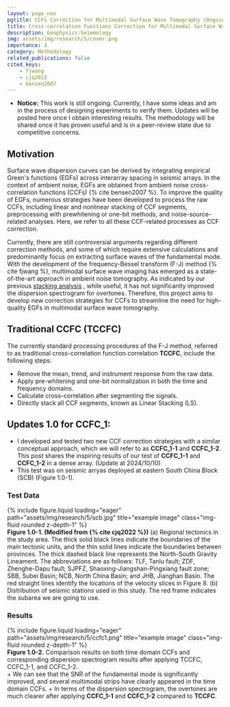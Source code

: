 ```yaml
---
layout: page_nav
pgtitle: CCFs Correction for Multimodal Surface Wave Tomography (Ongoing)
title: Cross-correlation Functions Correction for Multimodal Surface Wave Tomography (Ongoing)
description: Geophysics:Seiemology
img: assets/img/research/5/cover.png
importance: 3
category: Methodology
related_publications: false
cited_keys:
    - fjwang
    - cjq2022
    - bensen2007
---
```

+ <strong>Notice:</strong> This work is still ongoing. Currently, I have some ideas and am in the process of designing experiments to verify them. Updates will be posted here once I obtain interesting results. The methodology will be shared once it has proven useful and is in a peer-review state due to competitive concerns. 

## Motivation

Surface wave dispersion curves can be derived by integrating empirical Green's functions (EGFs) across interarray spacing in seismic arrays. In the context of ambient noise, EGFs are obtained from ambient noise cross-correlation functions (CCFs) {% cite bensen2007 %}. To improve the quality of EGFs, numerous strategies have been developed to process the raw CCFs, including linear and nonlinear stacking of CCF segments, preprocessing with prewhitening or one-bit methods, and noise-source-related analyses. Here, we refer to all these CCF-related processes as CCF correction. 

Currently, there are still controversial arguments regarding different correction methods, and some of which require extensive calculations and predominantly focus on extracting surface waves of the fundamental mode. With the development of the frequency-Bessel transform (F-J) method {% cite fjwang %}, multimodal surface wave imaging has emerged as a state-of-the-art approach in ambient noise tomography. As indicated by our previous <a href="{{ site.baseurl }}/projects/1-1_meth_nonlinear-stacking/" target="_blank" rel="noopener noreferrer">stacking analysis</a> , while useful, it has not significantly improved the dispersion spectrogram for overtones. Therefore, this project aims to develop new correction strategies for CCFs to streamline the need for high-quality EGFs in multimodal surface wave tomography.

## Traditional CCFC (TCCFC)
The currently standard processing procedures of the F-J method, referred to as traditional cross-correlation function correlation <strong>TCCFC</strong>, include the following steps:
+ Remove the mean, trend, and instrument response from the raw data.
+ Apply pre-whitening and one-bit normalization in both the time and frequency domains.
+ Calculate cross-correlation after segmenting the signals.
+ Directly stack all CCF segments, known as Linear Stacking (LS).

## Updates 1.0 for CCFC_1: 
+ I developed and tested two new CCF correction strategies with a similar conceptual approach, which we will refer to as <strong>CCFC_1-1</strong> and <strong>CCFC_1-2</strong>. This post shares the inspiring results of our test of <strong>CCFC_1-1</strong> and <strong>CCFC_1-2</strong> in a dense array. (Update at 2024/10/10)
+ This test was on seismic arryas deployed at eastern South China Block (SCB) (Figure 1.0-1).
 
### Test Data 
<div class="row">
    <div class="col-sm mt-3 mt-md-0">
        {% include figure.liquid loading="eager" path="assets/img/research/5/scb.jpg" title="example image" class="img-fluid rounded z-depth-1" %}
    </div>
</div>
<div class="caption">
    <strong>Figure 1.0-1. (Modified from {% cite cjq2022 %})</strong> (a) Regional tectonics in the study area. The thick solid black lines indicate the boundaries of the main tectonic units, and the thin solid lines indicate the boundaries between provinces. The thick dashed black line represents the North-South Gravity Lineament. The abbreviations are as follows: TLF, Tanlu fault; ZDF, Zhenghe-Dapu fault; SJPFZ, Shaoxing-Jiangshan-Pingxiang fault zone; SBB, Subei Basin; NCB, North China Basin; and JHB, Jianghan Basin. The red straight lines identify the locations of the velocity slices in Figure 8. (b) Distribution of seismic stations used in this study. The red frame indicates the subarea we are going to use.
</div>

### Results
<div class="row">
    <div class="col-sm mt-3 mt-md-0">
        {% include figure.liquid loading="eager" path="assets/img/research/5/ccfc1.png" title="example image" class="img-fluid rounded z-depth-1" %}
    </div>
</div>
<div class="caption">
    <strong>Figure 1.0-2.</strong> Comparison results on both time domain CCFs and corresponding dispersion spectrogram results after applying TCCFC, CCFC_1-1, and CCFC_1-2.
</div>
+ We can see that the SNR of the fundamental mode is significantly improved, and several multimodal strips have clearly appeared in the time domain CCFs.
+ In terms of the dispersion spectrogram, the overtones are much clearer after applying <strong>CCFC_1-1</strong> and <strong>CCFC_1-2</strong>  compared to <strong>TCCFC</strong>.